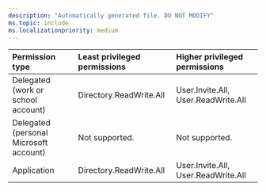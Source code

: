 ```yaml
---
description: "Automatically generated file. DO NOT MODIFY"
ms.topic: include
ms.localizationpriority: medium
---
```


|Permission type|Least privileged permissions|Higher privileged permissions|
|:---|:---|:---|
|Delegated (work or school account)|Directory.ReadWrite.All|User.Invite.All, User.ReadWrite.All|
|Delegated (personal Microsoft account)|Not supported.|Not supported.|
|Application|Directory.ReadWrite.All|User.Invite.All, User.ReadWrite.All|

